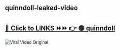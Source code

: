 
 ## quinndoll-leaked-video 

# <h2><a href="https://clipsfans.com/quinndoll&ref=git">🔗 Click to LINKS ⏩⏩ 👉 🟢 quinndoll </a></h2>

<a href="https://clipsfans.com/quinndoll&ref=git" rel="nofollow" data-target="animated-image.originalLink"><img src="https://i.ibb.co.com/xMMVF88/686577567.gif" alt="Viral Video Original" style="max-width: 100%; display: inline-block;" data-target="animated-image.originalImage"></a>
